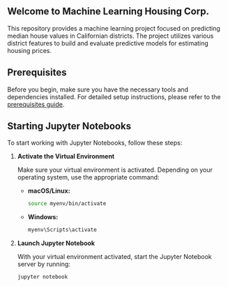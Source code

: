 ## Welcome to Machine Learning Housing Corp.

This repository provides a machine learning project focused on predicting median house values in Californian districts. The project utilizes various district features to build and evaluate predictive models for estimating housing prices.

## Prerequisites

Before you begin, make sure you have the necessary tools and dependencies installed. For detailed setup instructions, please refer to the [prerequisites guide](docs/prerequisites.md).

## Starting Jupyter Notebooks

To start working with Jupyter Notebooks, follow these steps:

1. **Activate the Virtual Environment**

   Make sure your virtual environment is activated. Depending on your operating system, use the appropriate command:

   - **macOS/Linux:**

     ```bash
     source myenv/bin/activate
     ```

   - **Windows:**
     ```bash
     myenv\Scripts\activate
     ```

2. **Launch Jupyter Notebook**

   With your virtual environment activated, start the Jupyter Notebook server by running:

   ```bash
   jupyter notebook
   ```
